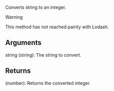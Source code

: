 Converts string to an integer.

> [!Warning]
> This method has not reached pairity with Lodash.

## Arguments

string (string): The string to convert.

<!-- [radix:=10] (number): The radix to interpret value by. -->

## Returns

(number): Returns the converted integer.

